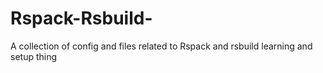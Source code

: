# Rspack-Rsbuild-
A collection of config and files related to Rspack and rsbuild learning and setup thing
